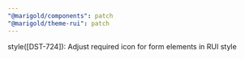 ```yaml
---
"@marigold/components": patch
"@marigold/theme-rui": patch
---
```


style([DST-724]): Adjust required icon for form elements in RUI style
